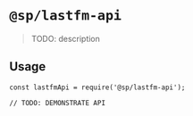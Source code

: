 # `@sp/lastfm-api`

> TODO: description

## Usage

```
const lastfmApi = require('@sp/lastfm-api');

// TODO: DEMONSTRATE API
```
